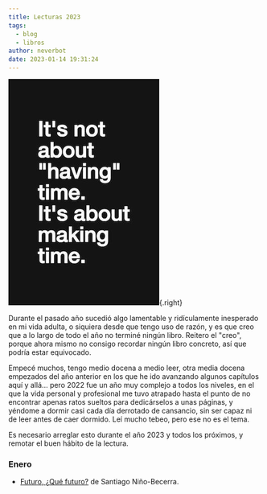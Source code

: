 ```yaml
---
title: Lecturas 2023
tags:
  - blog
  - libros
author: neverbot
date: 2023-01-14 19:31:24
---
```


![making-time](./lecturas-2023/making-time.jpg){.right}

Durante el pasado año sucedió algo lamentable y ridículamente inesperado en mi vida adulta, o siquiera desde que tengo uso de razón, y es que creo que a lo largo de todo el año no terminé ningún libro. Reitero el "creo", porque ahora mismo no consigo recordar ningún libro concreto, así que podría estar equivocado. 

Empecé muchos, tengo medio docena a medio leer, otra media docena empezados del año anterior en los que he ido avanzando algunos capítulos aquí y allá... pero 2022 fue un año muy complejo a todos los niveles, en el que la vida personal y profesional me tuvo atrapado hasta el punto de no encontrar apenas ratos sueltos  para dedicárselos a unas páginas, y yéndome a dormir casi cada día derrotado de cansancio, sin ser capaz ni de leer antes de caer dormido. Leí mucho tebeo, pero ese no es el tema.

Es necesario arreglar esto durante el año 2023 y todos los próximos, y remotar el buen hábito de la lectura.

### Enero

- [Futuro, ¿Qué futuro?](./futuro-¿que-futuro/) de Santiago Niño-Becerra.

